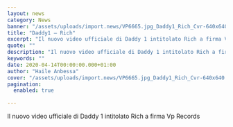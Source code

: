 ```yaml
---
layout: news
category: News
banner: "/assets/uploads/import.news/VP6665.jpg_Daddy1_Rich_Cvr-640x640.jpg"
title: "Daddy1 – Rich"
excerpt: "Il nuovo video ufficiale di Daddy 1 intitolato Rich a firma Vp Records"
quote: ""
description: "Il nuovo video ufficiale di Daddy 1 intitolato Rich a firma Vp Records"
keywords: ""
date: 2020-04-14T00:00:00.000+01:00
author: "Haile Anbessa"
cover: "/assets/uploads/import.news/VP6665.jpg_Daddy1_Rich_Cvr-640x640.jpg"
pagination:
  enabled: true

---
```


Il nuovo video ufficiale di Daddy 1 intitolato Rich a firma Vp Records